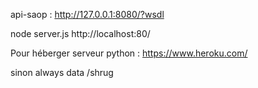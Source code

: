 
api-saop : http://127.0.0.1:8080/?wsdl

node server.js
http://localhost:80/

Pour héberger serveur python :
https://www.heroku.com/

sinon always data /shrug